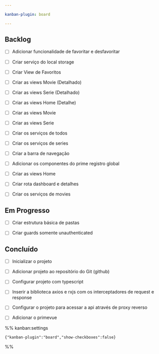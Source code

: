 ```yaml
---

kanban-plugin: board

---
```


## Backlog

- [ ] Adicionar funcionalidade de favoritar e desfavoritar
- [ ] Criar serviço do local storage
- [ ] Criar View de Favoritos
- [ ] Criar as views Movie (Detalhado)
- [ ] Criar as views Serie (Detalhado)
- [ ] Criar as views Home (Detalhe)
- [ ] Criar as views Movie
- [ ] Criar as views Serie
- [ ] Criar os serviços de todos
- [ ] Criar os serviços de series
- [ ] Criar a barra de navegação
- [ ] Adicionar os componentes do prime registro global
- [ ] Criar as views Home
- [ ] Criar rota dashboard e detalhes
- [ ] Criar os serviços de movies


## Em Progresso

- [ ] Criar estrutura básica de pastas
- [ ] Criar guards somente unauthenticated


## Concluído

- [ ] Inicializar o projeto
- [ ] Adicionar projeto ao repositório do Git (github)
- [ ] Configurar projeto com typescript
- [ ] Inserir a biblioteca axios e rxjs com os interceptadores de request e response
- [ ] Configurar o projeto para acessar a api através de proxy reverso
- [ ] Adicionar o primevue




%% kanban:settings
```
{"kanban-plugin":"board","show-checkboxes":false}
```
%%